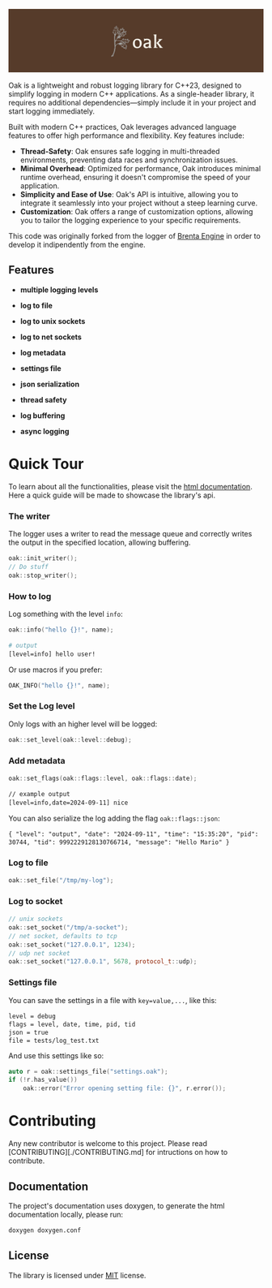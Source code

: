 ![oak-banner](./docs/oak_banner.jpeg)

Oak is a lightweight and robust logging library for C++23, designed to
simplify logging in modern C++ applications. As a single-header library,
it requires no additional dependencies—simply include it in your project
and start logging immediately.

Built with modern C++ practices, Oak leverages advanced language
features to offer high performance and flexibility. Key features include:
- **Thread-Safety**: Oak ensures safe logging in multi-threaded environments,
                 preventing data races and synchronization issues.
- **Minimal Overhead**: Optimized for performance, Oak introduces minimal
                 runtime overhead, ensuring it doesn't compromise the speed
                 of your application.
- **Simplicity and Ease of Use**: Oak's API is intuitive, allowing you to integrate
                 it seamlessly into your project without a steep learning curve.
- **Customization**: Oak offers a range of customization options, allowing you to
                 tailor the logging experience to your specific requirements.

This code was originally forked from the logger of [Brenta Engine](https://github.com/San7o/Brenta-Engine)
in order to develop it indipendently from the engine.

## Features

- **multiple logging levels**

- **log to file**

- **log to unix sockets**

- **log to net sockets**

- **log metadata**

- **settings file**

- **json serialization**

- **thread safety**

- **log buffering**

- **async logging**

# Quick Tour

To learn about all the functionalities, please visit the [html documentation](https://san7o.github.io/brenta-engine-documentation/oak/v1.0/). Here a quick guide will be made to
showcase the library's api.

### The writer
The logger uses a writer to read the message queue and correctly
writes the output in the specified location, allowing buffering.
```c++
oak::init_writer();
// Do stuff
oak::stop_writer();
```

### How to log
Log something with the level `info`:
```c++
oak::info("hello {}!", name);
```
```bash
# output
[level=info] hello user!
```
Or use macros if you prefer:
```c++
OAK_INFO("hello {}!", name);
```

### Set the Log level
Only logs with an higher level will be logged:
```c++
oak::set_level(oak::level::debug);
```

### Add metadata
```c++
oak::set_flags(oak::flags::level, oak::flags::date);
```
```bash
// example output
[level=info,date=2024-09-11] nice
```

You can also serialize the log adding the flag `oak::flags::json`:
```
{ "level": "output", "date": "2024-09-11", "time": "15:35:20", "pid": 30744, "tid": 9992229128130766714, "message": "Hello Mario" }
```

### Log to file
```c++
oak::set_file("/tmp/my-log");
```

### Log to socket
```c++
// unix sockets
oak::set_socket("/tmp/a-socket");
// net socket, defaults to tcp
oak::set_socket("127.0.0.1", 1234);
// udp net socket
oak::set_socket("127.0.0.1", 5678, protocol_t::udp);
```

### Settings file
You can save the settings in a file with `key=value,...`, like this:
```
level = debug
flags = level, date, time, pid, tid
json = true
file = tests/log_test.txt
```
And use this settings like so:
```c++
auto r = oak::settings_file("settings.oak");
if (!r.has_value())
    oak::error("Error opening setting file: {}", r.error());
```

# Contributing
Any new contributor is welcome to this project. Please
read [CONTRIBUTING][./CONTRIBUTING.md] for intructions
on how to contribute.

## Documentation

The project's documentation uses doxygen, to generate the html documentation locally, please run:
```bash
doxygen doxygen.conf
```

## License

The library is licensed under [MIT](./LICENSE) license.
